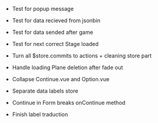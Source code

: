 - Test for popup message

- Test for data recieved from jsonbin

- Test for data sended after game

- Test for next correct Stage loaded

- Turn all $store.commits to actions + cleaning store part

- Handle loading Plane deletion after fade out

- Collapse Continue.vue and Option.vue

- Separate data labels store

- Continue in Form breaks onContinue method

- Finish label traduction